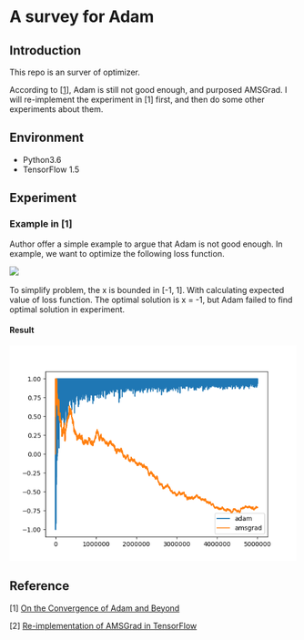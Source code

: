 # A survey for Adam
## Introduction
This repo is an surver of optimizer. 

According to [[1](https://openreview.net/pdf?id=ryQu7f-RZ)], Adam is still not good enough, and purposed AMSGrad. I will re-implement the experiment in [1] first, and then do some other experiments about them.

## Environment
* Python3.6
* TensorFlow 1.5

## Experiment
### Example in [1]
Author offer a simple example to argue that Adam is not good enough. In example, we want to optimize the following loss function.

![](https://i.imgur.com/O1fxGc3.png)

To simplify problem, the x is bounded in [-1, 1]. With calculating expected value of loss function. The optimal solution is x = -1, but Adam failed to find optimal solution in experiment.

#### Result
![](./img/Adam_vs_AMSGrad_SimpleExample.png)

## Reference
[1] [On the Convergence of Adam and Beyond](https://openreview.net/pdf?id=ryQu7f-RZ)

[2] [Re-implementation of AMSGrad in TensorFlow](https://colab.research.google.com/drive/1xXFAuHM2Ae-OmF5M8Cn9ypGCa_HHBgfG)



